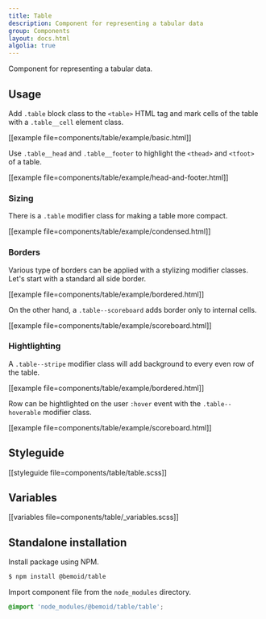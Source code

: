 ```yaml
---
title: Table
description: Component for representing a tabular data
group: Components
layout: docs.html
algolia: true
---
```


Component for representing a tabular data.

## Usage

Add `.table` block class to the `<table>` HTML tag and mark cells of the table with a `.table__cell` element class.

[[example file=components/table/example/basic.html]]

Use `.table__head` and `.table__footer` to highlight the `<thead>` and `<tfoot>` of a table.

[[example file=components/table/example/head-and-footer.html]]

### Sizing

There is a `.table` modifier class for making a table more compact.

[[example file=components/table/example/condensed.html]]

### Borders

Various type of borders can be applied with a stylizing modifier classes. Let's start with a standard all side border.

[[example file=components/table/example/bordered.html]]

On the other hand, a `.table--scoreboard` adds border only to internal cells.

[[example file=components/table/example/scoreboard.html]]

### Hightlighting

A `.table--stripe` modifier class will add background to every even row of the table.

[[example file=components/table/example/bordered.html]]

Row can be hightlighted on the user `:hover` event with the `.table--hoverable` modifier class.

[[example file=components/table/example/scoreboard.html]]

## Styleguide

[[styleguide file=components/table/table.scss]]

## Variables

[[variables file=components/table/_variables.scss]]

## Standalone installation

Install package using NPM.

```bash
$ npm install @bemoid/table
```

Import component file from the `node_modules` directory.

```scss
@import 'node_modules/@bemoid/table/table';
```
